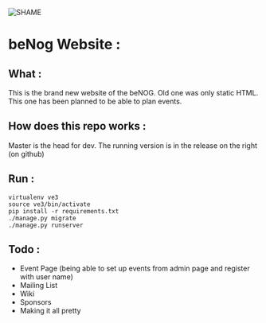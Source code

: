 ![SHAME](https://api.travis-ci.org/BENOG-belgium/website.svg?branch=master)

# beNog Website :
## What :
This is the brand new website of the beNOG. Old one was only static HTML. This one has been planned to be able to plan events.

## How does this repo works :
Master is the head for dev. The running version is in the release on the right (on github)

## Run :
```
virtualenv ve3
source ve3/bin/activate
pip install -r requirements.txt
./manage.py migrate
./manage.py runserver
```

## Todo :
* Event Page (being able to set up events from admin page and register with user name)
* Mailing List
* Wiki
* Sponsors
* Making it all pretty
